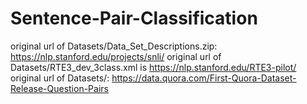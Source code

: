 # Sentence-Pair-Classification
original url of Datasets/Data_Set_Descriptions.zip: https://nlp.stanford.edu/projects/snli/
original url of Datasets/RTE3_dev_3class.xml is https://nlp.stanford.edu/RTE3-pilot/
original url of Datasets/: https://data.quora.com/First-Quora-Dataset-Release-Question-Pairs
